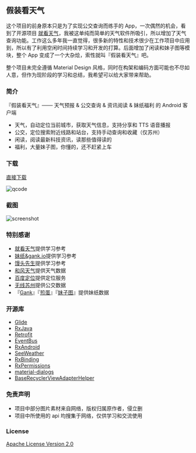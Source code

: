## 假装看天气 ##
这个项目的前身原本只是为了实现公交查询而练手的 App，一次偶然的机会，看到了开源项目 [就看天气](https://github.com/xcc3641/SeeWeather)，我被这单纯而简单的天气软件所吸引，所以增加了天气查询功能。工作这么多年我一直觉得，很多新的特性和技术很少在工作项目中应用到，所以有了利用空闲时间持续学习和开发的打算。后面增加了闲读和妹子图等模块，整个 App 变成了一个大杂烩，索性就叫『假装看天气』吧。

整个项目未完全遵循 Material Design 风格，同时在构架和编码方面可能也不尽如人意，但作为现阶段的学习和总结，我希望可以给大家带来帮助。
### 简介 ###
『假装看天气』─── 天气预报 & 公交查询 & 资讯阅读 & 妹纸福利 的 Android 客户端

- 天气，自动定位当前城市，获取天气信息，支持分享和 TTS 语音播报
- 公交，定位搜索附近线路和站台，支持手动查询和收藏（仅苏州）
- 闲读，阅读最新科技资讯，读那些值得读的
- 福利，大量妹子图，你懂的，还不赶紧上车

### 下载 ###
[直接下载](http://7xp1a1.com1.z0.glb.clouddn.com/FakeWeather/FakeWeather_v1.2.2_20170104.apk)

![qcode](http://7xp1a1.com1.z0.glb.clouddn.com/FakeWeather/qcode.png?imageView2/0/w/120 )

### 截图 ###
![screenshot](http://7xp1a1.com1.z0.glb.clouddn.com/FakeWeather/screenshot.png)

### 特别感谢 ###
- [就看天气](https://github.com/xcc3641/SeeWeather)提供学习参考
- [妹纸&gank.io](https://github.com/drakeet/Meizhi)提供学习参考
- [馒头先生](https://github.com/oxoooo/mr-mantou-android)提供学习参考
- [和风天气](http://www.heweather.com/)提供天气数据
- [百度定位](http://lbsyun.baidu.com/index.php?title=android-locsdk)提供定位服务
- [无线苏州](http://www.wisesz.com/index.shtml)提供公交数据
- 『[Gank](http://gank.io)』『[煎蛋](http://jandan.net/)』『[妹子图](http://www.mzitu.com)』提供妹纸数据

### 开源库 ###
- [Glide](github.com/bumptech/glide)
- [RxJava](github.com/ReactiveX/RxJava)
- [Retrofit](github.com/square/retrofit)
- [EventBus](github.com/greenrobot/EventBus)
- [RxAndroid](github.com/ReactiveX/RxAndroid)
- [SeeWeather](github.com/xcc3641/SeeWeather)
- [RxBinding](github.com/JakeWharton/RxBinding)
- [RxPermissions](github.com/tbruyelle/RxPermissions)
- [material-dialogs](github.com/afollestad/material-dialogs)
- [BaseRecyclerViewAdapterHelper](github.com/CymChad/BaseRecyclerViewAdapterHelper)

### 免责声明 ###

- 项目中部分图片素材来自网络，版权归属原作者，侵立删
- 项目中所使用的 api 均搜集于网络，仅供学习和交流使用

### License ###
[Apache License
Version 2.0](https://github.com/li-yu/FakeWeather/blob/master/LICENSE)